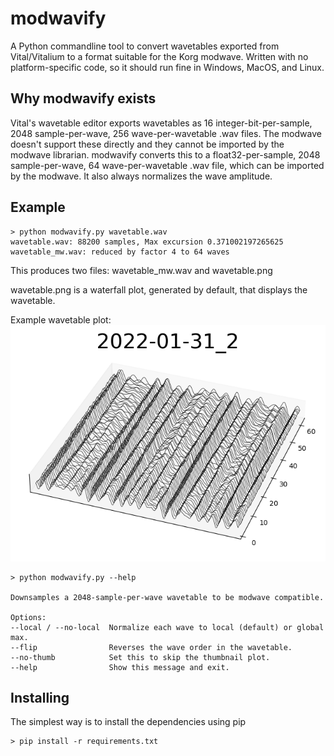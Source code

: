# modwavify

A Python commandline tool to convert wavetables exported from Vital/Vitalium to a format suitable for the Korg modwave. Written with no platform-specific code, so it should run fine in Windows, MacOS, and Linux.

## Why modwavify exists

Vital's wavetable editor exports wavetables as 16 integer-bit-per-sample, 2048 sample-per-wave, 256 wave-per-wavetable .wav files. The modwave doesn't support these directly and they cannot be imported by the modwave librarian. modwavify converts this to a float32-per-sample, 2048 sample-per-wave, 64 wave-per-wavetable .wav file, which can be imported by the modwave. It also always normalizes the wave amplitude.

## Example

    > python modwavify.py wavetable.wav
    wavetable.wav: 88200 samples, Max excursion 0.371002197265625
    wavetable_mw.wav: reduced by factor 4 to 64 waves

This produces two files:
wavetable_mw.wav and wavetable.png

wavetable.png is a waterfall plot, generated by default, that displays the wavetable.

Example wavetable plot:
![wavetable plot](wavetable.png)

    > python modwavify.py --help

    Downsamples a 2048-sample-per-wave wavetable to be modwave compatible.

    Options:
    --local / --no-local  Normalize each wave to local (default) or global max.
    --flip                Reverses the wave order in the wavetable.
    --no-thumb            Set this to skip the thumbnail plot.
    --help                Show this message and exit.

## Installing
The simplest way is to install the dependencies using pip

    > pip install -r requirements.txt